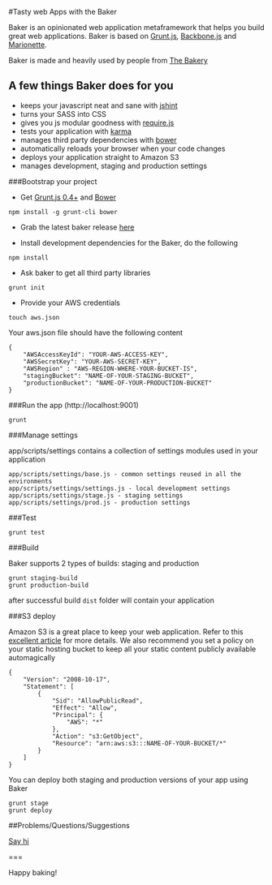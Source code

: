 #Tasty web Apps with the Baker

Baker is an opinionated web application metaframework that helps you build great web applications. Baker is based on [Grunt.js](http://gruntjs.com/), [Backbone.js](http://backbonejs.org/) and [Marionette](http://marionettejs.com/).   

Baker is made and heavily used by people from [The Bakery](http://thebakery.io) 

## A few things Baker does for you

- keeps your javascript neat and sane with [jshint](http://www.jshint.com/)
- turns your SASS into CSS 
- gives you js modular goodness with [require.js](http://requirejs.org/) 
- tests your application with [karma](http://karma-runner.github.io/0.10/index.html)
- manages third party dependencies with [bower](http://bower.io/)
- automatically reloads your browser when your code changes
- deploys your application straight to Amazon S3 
- manages development, staging and production settings

###Bootstrap your project

- Get [Grunt.js 0.4+](http://gruntjs.com/) and [Bower](http://bower.io/)

```
npm install -g grunt-cli bower 
```

- Grab the latest baker release [here](https://github.com/thebakeryio/baker/releases/tag/1.0.0)

- Install development dependencies for the Baker, do the following

```
npm install 
```

- Ask baker to get all third party libraries


```
grunt init
```  

- Provide your AWS credentials

```
touch aws.json
```

Your aws.json file should have the following content

```
{
	"AWSAccessKeyId": "YOUR-AWS-ACCESS-KEY",
	"AWSSecretKey": "YOUR-AWS-SECRET-KEY",
	"AWSRegion" : "AWS-REGION-WHERE-YOUR-BUCKET-IS",
	"stagingBucket": "NAME-OF-YOUR-STAGING-BUCKET",
	"productionBucket": "NAME-OF-YOUR-PRODUCTION-BUCKET"
}
```

###Run the app (http://localhost:9001)

```
grunt 
```

###Manage settings

app/scripts/settings contains a collection of settings modules used in your application

```
app/scripts/settings/base.js - common settings reused in all the environments
app/scripts/settings/settings.js - local development settings
app/scripts/settings/stage.js - staging settings
app/scripts/settings/prod.js - production settings
```

###Test

```
grunt test
```

###Build

Baker supports 2 types of builds: staging and production

```
grunt staging-build
grunt production-build
```

after successful build ```dist``` folder will contain your application 

###S3 deploy

Amazon S3 is a great place to keep your web application. Refer to this [excellent article](http://chadthompson.me/2013/05/06/static-web-hosting-with-amazon-s3/) for more details. We also recommend you set a policy on your static hosting bucket to keep all your static content publicly available automagically  

```
{
	"Version": "2008-10-17",
	"Statement": [
		{
			"Sid": "AllowPublicRead",
			"Effect": "Allow",
			"Principal": {
				"AWS": "*"
			},
			"Action": "s3:GetObject",
			"Resource": "arn:aws:s3:::NAME-OF-YOUR-BUCKET/*"
		}
	]
}
```

You can deploy both staging and production versions of your app using Baker

```
grunt stage
grunt deploy
```

##Problems/Questions/Suggestions

[Say hi](mailto:hi@thebakery.io)

===

Happy baking!

